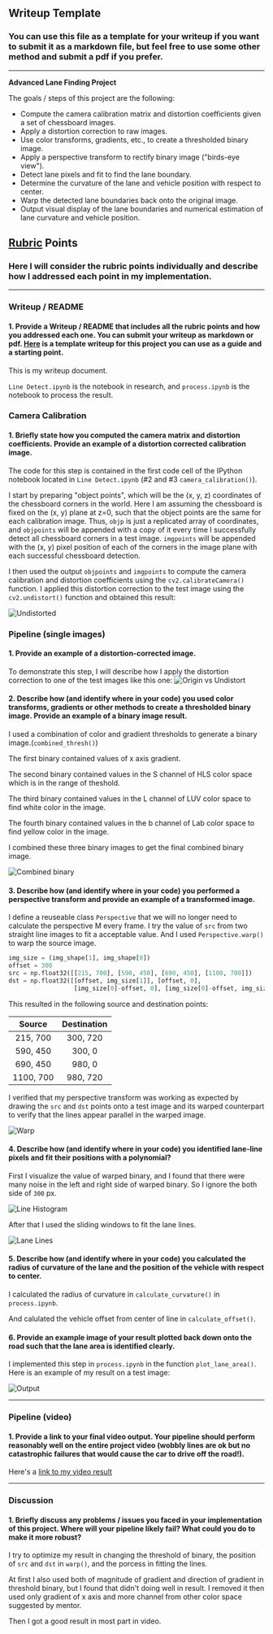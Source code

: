## Writeup Template

### You can use this file as a template for your writeup if you want to submit it as a markdown file, but feel free to use some other method and submit a pdf if you prefer.

---

**Advanced Lane Finding Project**

The goals / steps of this project are the following:

* Compute the camera calibration matrix and distortion coefficients given a set of chessboard images.
* Apply a distortion correction to raw images.
* Use color transforms, gradients, etc., to create a thresholded binary image.
* Apply a perspective transform to rectify binary image ("birds-eye view").
* Detect lane pixels and fit to find the lane boundary.
* Determine the curvature of the lane and vehicle position with respect to center.
* Warp the detected lane boundaries back onto the original image.
* Output visual display of the lane boundaries and numerical estimation of lane curvature and vehicle position.

[//]: # (Image References)

[image1]: ./examples/undistort.png "Undistorted"
[image2]: ./examples/thresh.png "Binary Example"
[image3]: ./examples/warp.png "Warp Example"
[image4]: ./examples/line_histogram.png "Line Histogram"
[image5]: ./examples/window_fitting.png "Fit Example"
[image6]: ./examples/output.png "Output"
[image7]: ./examples/undistorted.png "Undistorted"
[video1]: ./project_video_output.mp4 "Video"

## [Rubric](https://review.udacity.com/#!/rubrics/571/view) Points

### Here I will consider the rubric points individually and describe how I addressed each point in my implementation.  

---

### Writeup / README

#### 1. Provide a Writeup / README that includes all the rubric points and how you addressed each one.  You can submit your writeup as markdown or pdf.  [Here](https://github.com/udacity/CarND-Advanced-Lane-Lines/blob/master/writeup_template.md) is a template writeup for this project you can use as a guide and a starting point.  

This is my writeup document.

`Line Detect.ipynb` is the notebook in research, and `process.ipynb` is the notebook to process the result.

### Camera Calibration

#### 1. Briefly state how you computed the camera matrix and distortion coefficients. Provide an example of a distortion corrected calibration image.

The code for this step is contained in the first code cell of the IPython notebook located in `Line Detect.ipynb` (#2 and #3 `camera_calibration()`).  

I start by preparing "object points", which will be the (x, y, z) coordinates of the chessboard corners in the world. Here I am assuming the chessboard is fixed on the (x, y) plane at z=0, such that the object points are the same for each calibration image.  Thus, `objp` is just a replicated array of coordinates, and `objpoints` will be appended with a copy of it every time I successfully detect all chessboard corners in a test image.  `imgpoints` will be appended with the (x, y) pixel position of each of the corners in the image plane with each successful chessboard detection.  

I then used the output `objpoints` and `imgpoints` to compute the camera calibration and distortion coefficients using the `cv2.calibrateCamera()` function.  I applied this distortion correction to the test image using the `cv2.undistort()` function and obtained this result: 

![Undistorted][image7]

### Pipeline (single images)

#### 1. Provide an example of a distortion-corrected image.

To demonstrate this step, I will describe how I apply the distortion correction to one of the test images like this one:
![Origin vs Undistort][image1]

#### 2. Describe how (and identify where in your code) you used color transforms, gradients or other methods to create a thresholded binary image.  Provide an example of a binary image result.

I used a combination of color and gradient thresholds to generate a binary image.(`combined_thresh()`)

The first binary contained values of x axis gradient.

The second binary contained values in the S channel of HLS color space which is in the range of theshold.

The third binary contained values in the L channel of LUV color space to find white color in the image.

The fourth binary contained values in the b channel of Lab color space to find yellow color in the image.

I combined these three binary images to get the final combined binary image.

![Combined binary][image2]

#### 3. Describe how (and identify where in your code) you performed a perspective transform and provide an example of a transformed image.

I define a reuseable class `Perspective` that we will no longer need to calculate the perspective M every frame. I try the value of `src` from two straight line images to fit a acceptable value. And I used `Perspective.warp()` to warp the source image.

```python
img_size = (img_shape[1], img_shape[0])
offset = 300
src = np.float32([[215, 700], [590, 450], [690, 450], [1100, 700]])
dst = np.float32([[offset, img_size[1]], [offset, 0],
                  [img_size[0]-offset, 0], [img_size[0]-offset, img_size[1]]])
```

This resulted in the following source and destination points:

| Source        | Destination   | 
|:-------------:|:-------------:| 
| 215, 700      | 300, 720      | 
| 590, 450      | 300, 0        |
| 690, 450      | 980, 0        |
| 1100, 700     | 980, 720      |

I verified that my perspective transform was working as expected by drawing the `src` and `dst` points onto a test image and its warped counterpart to verify that the lines appear parallel in the warped image.

![Warp][image3]

#### 4. Describe how (and identify where in your code) you identified lane-line pixels and fit their positions with a polynomial?

First I visualize the value of warped binary, and I found that there were many noise in the left and right side of warped binary. So I ignore the both side of `300` px. 

![Line Histogram][image4]

After that I used the sliding windows to fit the lane lines.

![Lane Lines][image5]

#### 5. Describe how (and identify where in your code) you calculated the radius of curvature of the lane and the position of the vehicle with respect to center.

I calculated the radius of curvature in `calculate_curvature()` in `process.ipynb`.

And calulated the vehicle offset from center of line in `calculate_offset()`.

#### 6. Provide an example image of your result plotted back down onto the road such that the lane area is identified clearly.

I implemented this step in `process.ipynb` in the function `plot_lane_area()`. Here is an example of my result on a test image:

![Output][image6]

---

### Pipeline (video)

#### 1. Provide a link to your final video output.  Your pipeline should perform reasonably well on the entire project video (wobbly lines are ok but no catastrophic failures that would cause the car to drive off the road!).

Here's a [link to my video result](./project_video_output.mp4)

---

### Discussion

#### 1. Briefly discuss any problems / issues you faced in your implementation of this project.  Where will your pipeline likely fail?  What could you do to make it more robust?

I try to optimize my result in changing the threshold of binary, the position of `src` and `dst` in `warp()`, and the porcess in fitting the lines. 

At first I also used both of magnitude of gradient and direction of gradient in threshold binary, but I found that didn't doing well in result.
I removed it then used only gradient of x axis and more channel from other color space suggested by mentor.

Then I got a good result in most part in video.